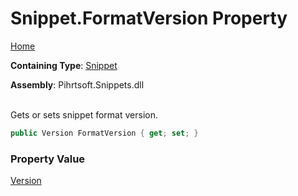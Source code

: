 # Snippet\.FormatVersion Property

[Home](../../../../README.md)

**Containing Type**: [Snippet](../README.md)

**Assembly**: Pihrtsoft\.Snippets\.dll

\
Gets or sets snippet format version\.

```csharp
public Version FormatVersion { get; set; }
```

### Property Value

[Version](https://docs.microsoft.com/en-us/dotnet/api/system.version)

